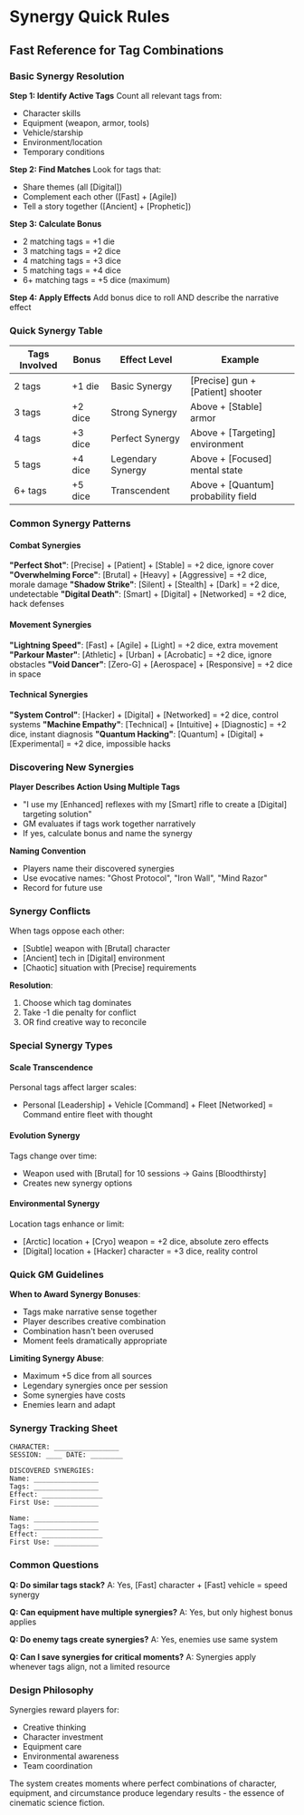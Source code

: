 # Synergy Quick Rules
## Fast Reference for Tag Combinations

### Basic Synergy Resolution

**Step 1: Identify Active Tags**
Count all relevant tags from:
- Character skills
- Equipment (weapon, armor, tools)
- Vehicle/starship
- Environment/location
- Temporary conditions

**Step 2: Find Matches**
Look for tags that:
- Share themes (all [Digital])
- Complement each other ([Fast] + [Agile])
- Tell a story together ([Ancient] + [Prophetic])

**Step 3: Calculate Bonus**
- 2 matching tags = +1 die
- 3 matching tags = +2 dice  
- 4 matching tags = +3 dice
- 5 matching tags = +4 dice
- 6+ matching tags = +5 dice (maximum)

**Step 4: Apply Effects**
Add bonus dice to roll AND describe the narrative effect

### Quick Synergy Table

| Tags Involved | Bonus | Effect Level | Example |
|---------------|-------|--------------|---------|
| 2 tags | +1 die | Basic Synergy | [Precise] gun + [Patient] shooter |
| 3 tags | +2 dice | Strong Synergy | Above + [Stable] armor |
| 4 tags | +3 dice | Perfect Synergy | Above + [Targeting] environment |
| 5 tags | +4 dice | Legendary Synergy | Above + [Focused] mental state |
| 6+ tags | +5 dice | Transcendent | Above + [Quantum] probability field |

### Common Synergy Patterns

#### Combat Synergies
**"Perfect Shot"**: [Precise] + [Patient] + [Stable] = +2 dice, ignore cover
**"Overwhelming Force"**: [Brutal] + [Heavy] + [Aggressive] = +2 dice, morale damage
**"Shadow Strike"**: [Silent] + [Stealth] + [Dark] = +2 dice, undetectable
**"Digital Death"**: [Smart] + [Digital] + [Networked] = +2 dice, hack defenses

#### Movement Synergies  
**"Lightning Speed"**: [Fast] + [Agile] + [Light] = +2 dice, extra movement
**"Parkour Master"**: [Athletic] + [Urban] + [Acrobatic] = +2 dice, ignore obstacles
**"Void Dancer"**: [Zero-G] + [Aerospace] + [Responsive] = +2 dice in space

#### Technical Synergies
**"System Control"**: [Hacker] + [Digital] + [Networked] = +2 dice, control systems
**"Machine Empathy"**: [Technical] + [Intuitive] + [Diagnostic] = +2 dice, instant diagnosis
**"Quantum Hacking"**: [Quantum] + [Digital] + [Experimental] = +2 dice, impossible hacks

### Discovering New Synergies

**Player Describes Action Using Multiple Tags**
- "I use my [Enhanced] reflexes with my [Smart] rifle to create a [Digital] targeting solution"
- GM evaluates if tags work together narratively
- If yes, calculate bonus and name the synergy

**Naming Convention**
- Players name their discovered synergies
- Use evocative names: "Ghost Protocol", "Iron Wall", "Mind Razor"
- Record for future use

### Synergy Conflicts

When tags oppose each other:
- [Subtle] weapon with [Brutal] character
- [Ancient] tech in [Digital] environment
- [Chaotic] situation with [Precise] requirements

**Resolution**:
1. Choose which tag dominates
2. Take -1 die penalty for conflict
3. OR find creative way to reconcile

### Special Synergy Types

#### Scale Transcendence
Personal tags affect larger scales:
- Personal [Leadership] + Vehicle [Command] + Fleet [Networked] = Command entire fleet with thought

#### Evolution Synergy
Tags change over time:
- Weapon used with [Brutal] for 10 sessions → Gains [Bloodthirsty]
- Creates new synergy options

#### Environmental Synergy
Location tags enhance or limit:
- [Arctic] location + [Cryo] weapon = +2 dice, absolute zero effects
- [Digital] location + [Hacker] character = +3 dice, reality control

### Quick GM Guidelines

**When to Award Synergy Bonuses**:
- Tags make narrative sense together
- Player describes creative combination
- Combination hasn't been overused
- Moment feels dramatically appropriate

**Limiting Synergy Abuse**:
- Maximum +5 dice from all sources
- Legendary synergies once per session
- Some synergies have costs
- Enemies learn and adapt

### Synergy Tracking Sheet

```
CHARACTER: ________________
SESSION: ____ DATE: ________

DISCOVERED SYNERGIES:
Name: ________________
Tags: ________________
Effect: _______________
First Use: ___________

Name: ________________
Tags: ________________
Effect: _______________
First Use: ___________
```

### Common Questions

**Q: Do similar tags stack?**
A: Yes, [Fast] character + [Fast] vehicle = speed synergy

**Q: Can equipment have multiple synergies?**
A: Yes, but only highest bonus applies

**Q: Do enemy tags create synergies?**
A: Yes, enemies use same system

**Q: Can I save synergies for critical moments?**
A: Synergies apply whenever tags align, not a limited resource

### Design Philosophy

Synergies reward players for:
- Creative thinking
- Character investment
- Equipment care
- Environmental awareness
- Team coordination

The system creates moments where perfect combinations of character, equipment, and circumstance produce legendary results - the essence of cinematic science fiction.